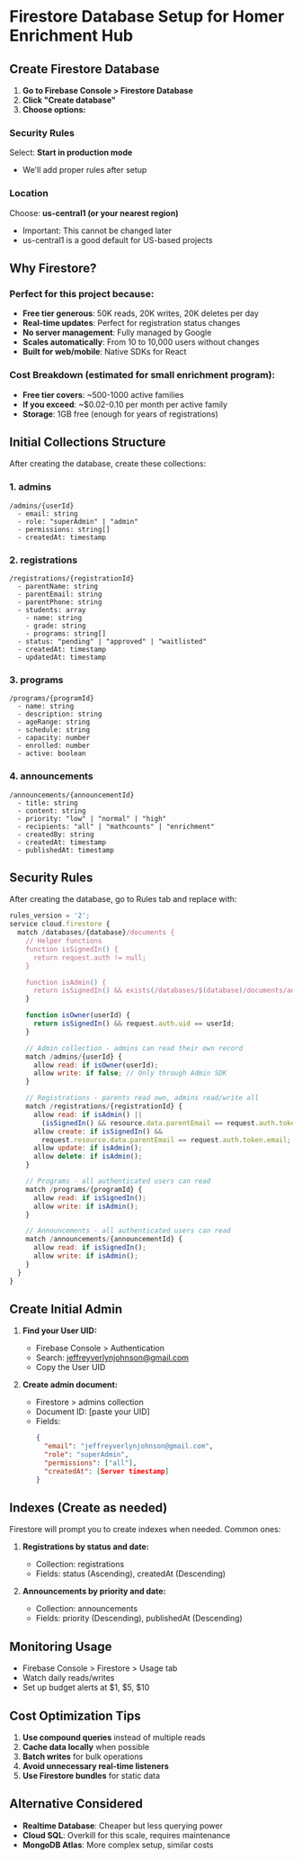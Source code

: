 # Firestore Database Setup for Homer Enrichment Hub

## Create Firestore Database

1. **Go to Firebase Console > Firestore Database**
2. **Click "Create database"**
3. **Choose options:**

### Security Rules

Select: **Start in production mode**

- We'll add proper rules after setup

### Location

Choose: **us-central1 (or your nearest region)**

- Important: This cannot be changed later
- us-central1 is a good default for US-based projects

## Why Firestore?

### Perfect for this project because:

- **Free tier generous**: 50K reads, 20K writes, 20K deletes per day
- **Real-time updates**: Perfect for registration status changes
- **No server management**: Fully managed by Google
- **Scales automatically**: From 10 to 10,000 users without changes
- **Built for web/mobile**: Native SDKs for React

### Cost Breakdown (estimated for small enrichment program):

- **Free tier covers**: ~500-1000 active families
- **If you exceed**: ~$0.02-0.10 per month per active family
- **Storage**: 1GB free (enough for years of registrations)

## Initial Collections Structure

After creating the database, create these collections:

### 1. admins

```
/admins/{userId}
  - email: string
  - role: "superAdmin" | "admin"
  - permissions: string[]
  - createdAt: timestamp
```

### 2. registrations

```
/registrations/{registrationId}
  - parentName: string
  - parentEmail: string
  - parentPhone: string
  - students: array
    - name: string
    - grade: string
    - programs: string[]
  - status: "pending" | "approved" | "waitlisted"
  - createdAt: timestamp
  - updatedAt: timestamp
```

### 3. programs

```
/programs/{programId}
  - name: string
  - description: string
  - ageRange: string
  - schedule: string
  - capacity: number
  - enrolled: number
  - active: boolean
```

### 4. announcements

```
/announcements/{announcementId}
  - title: string
  - content: string
  - priority: "low" | "normal" | "high"
  - recipients: "all" | "mathcounts" | "enrichment"
  - createdBy: string
  - createdAt: timestamp
  - publishedAt: timestamp
```

## Security Rules

After creating the database, go to Rules tab and replace with:

```javascript
rules_version = '2';
service cloud.firestore {
  match /databases/{database}/documents {
    // Helper functions
    function isSignedIn() {
      return request.auth != null;
    }

    function isAdmin() {
      return isSignedIn() && exists(/databases/$(database)/documents/admins/$(request.auth.uid));
    }

    function isOwner(userId) {
      return isSignedIn() && request.auth.uid == userId;
    }

    // Admin collection - admins can read their own record
    match /admins/{userId} {
      allow read: if isOwner(userId);
      allow write: if false; // Only through Admin SDK
    }

    // Registrations - parents read own, admins read/write all
    match /registrations/{registrationId} {
      allow read: if isAdmin() ||
        (isSignedIn() && resource.data.parentEmail == request.auth.token.email);
      allow create: if isSignedIn() &&
        request.resource.data.parentEmail == request.auth.token.email;
      allow update: if isAdmin();
      allow delete: if isAdmin();
    }

    // Programs - all authenticated users can read
    match /programs/{programId} {
      allow read: if isSignedIn();
      allow write: if isAdmin();
    }

    // Announcements - all authenticated users can read
    match /announcements/{announcementId} {
      allow read: if isSignedIn();
      allow write: if isAdmin();
    }
  }
}
```

## Create Initial Admin

1. **Find your User UID:**
   - Firebase Console > Authentication
   - Search: jeffreyverlynjohnson@gmail.com
   - Copy the User UID

2. **Create admin document:**
   - Firestore > admins collection
   - Document ID: [paste your UID]
   - Fields:
     ```json
     {
       "email": "jeffreyverlynjohnson@gmail.com",
       "role": "superAdmin",
       "permissions": ["all"],
       "createdAt": [Server timestamp]
     }
     ```

## Indexes (Create as needed)

Firestore will prompt you to create indexes when needed. Common ones:

1. **Registrations by status and date:**
   - Collection: registrations
   - Fields: status (Ascending), createdAt (Descending)

2. **Announcements by priority and date:**
   - Collection: announcements
   - Fields: priority (Descending), publishedAt (Descending)

## Monitoring Usage

- Firebase Console > Firestore > Usage tab
- Watch daily reads/writes
- Set up budget alerts at $1, $5, $10

## Cost Optimization Tips

1. **Use compound queries** instead of multiple reads
2. **Cache data locally** when possible
3. **Batch writes** for bulk operations
4. **Avoid unnecessary real-time listeners**
5. **Use Firestore bundles** for static data

## Alternative Considered

- **Realtime Database**: Cheaper but less querying power
- **Cloud SQL**: Overkill for this scale, requires maintenance
- **MongoDB Atlas**: More complex setup, similar costs
